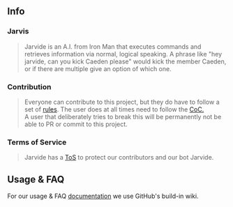 ## **Info**

### **Jarvis**
> Jarvide is an A.I. from Iron Man that executes commands
> and retrieves information via normal, logical speaking.
> A phrase like "hey jarvide, can you kick Caeden please"
> would kick the member Caeden, or if there are multiple
> give an option of which one.

### **Contribution**
> Everyone can contribute to this project, but they do have to follow
> a set of [rules](CONTRIBUTING.md). The user does at all times need to
> follow the [CoC.](CODE_OF_CONDUCT.md)<br>A user that deliberately tries
> to break this will be permanently not be able to PR or commit to this project.

### **Terms of Service**
> Jarvide has a [ToS](TOS.md) to protect our contributors and our bot Jarvide.

## **Usage & FAQ**

For our usage & FAQ [documentation](https://github.com/CaedenPH/Jarvide/wiki) we use GitHub's build-in wiki.
